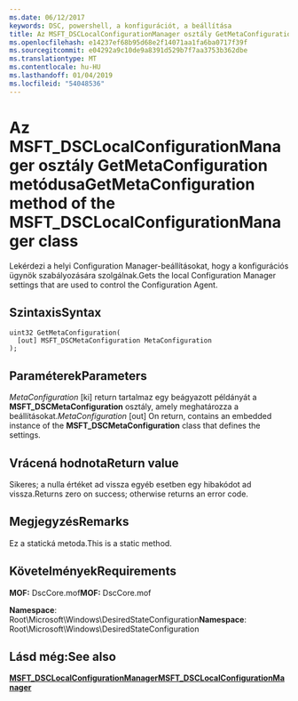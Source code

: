 ```yaml
---
ms.date: 06/12/2017
keywords: DSC, powershell, a konfigurációt, a beállítása
title: Az MSFT_DSCLocalConfigurationManager osztály GetMetaConfiguration metódusa
ms.openlocfilehash: e14237ef68b95d68e2f14071aa1fa6ba0717f39f
ms.sourcegitcommit: e04292a9c10de9a8391d529b7f7aa3753b362dbe
ms.translationtype: MT
ms.contentlocale: hu-HU
ms.lasthandoff: 01/04/2019
ms.locfileid: "54048536"
---
```

# <a name="getmetaconfiguration-method-of-the-msftdsclocalconfigurationmanager-class"></a><span data-ttu-id="20187-103">Az MSFT_DSCLocalConfigurationManager osztály GetMetaConfiguration metódusa</span><span class="sxs-lookup"><span data-stu-id="20187-103">GetMetaConfiguration method of the MSFT_DSCLocalConfigurationManager class</span></span>

<span data-ttu-id="20187-104">Lekérdezi a helyi Configuration Manager-beállításokat, hogy a konfigurációs ügynök szabályozására szolgálnak.</span><span class="sxs-lookup"><span data-stu-id="20187-104">Gets the local Configuration Manager settings that are used to control the Configuration Agent.</span></span>

## <a name="syntax"></a><span data-ttu-id="20187-105">Szintaxis</span><span class="sxs-lookup"><span data-stu-id="20187-105">Syntax</span></span>

```mof
uint32 GetMetaConfiguration(
  [out] MSFT_DSCMetaConfiguration MetaConfiguration
);
```

## <a name="parameters"></a><span data-ttu-id="20187-106">Paraméterek</span><span class="sxs-lookup"><span data-stu-id="20187-106">Parameters</span></span>

<span data-ttu-id="20187-107">*MetaConfiguration* \[ki\] return tartalmaz egy beágyazott példányát a **MSFT_DSCMetaConfiguration** osztály, amely meghatározza a beállításokat.</span><span class="sxs-lookup"><span data-stu-id="20187-107">*MetaConfiguration* \[out\] On return, contains an embedded instance of the **MSFT_DSCMetaConfiguration** class that defines the settings.</span></span>

## <a name="return-value"></a><span data-ttu-id="20187-108">Vrácená hodnota</span><span class="sxs-lookup"><span data-stu-id="20187-108">Return value</span></span>

<span data-ttu-id="20187-109">Sikeres; a nulla értéket ad vissza egyéb esetben egy hibakódot ad vissza.</span><span class="sxs-lookup"><span data-stu-id="20187-109">Returns zero on success; otherwise returns an error code.</span></span>

## <a name="remarks"></a><span data-ttu-id="20187-110">Megjegyzés</span><span class="sxs-lookup"><span data-stu-id="20187-110">Remarks</span></span>

<span data-ttu-id="20187-111">Ez a statická metoda.</span><span class="sxs-lookup"><span data-stu-id="20187-111">This is a static method.</span></span>

## <a name="requirements"></a><span data-ttu-id="20187-112">Követelmények</span><span class="sxs-lookup"><span data-stu-id="20187-112">Requirements</span></span>

<span data-ttu-id="20187-113">**MOF:** DscCore.mof</span><span class="sxs-lookup"><span data-stu-id="20187-113">**MOF:** DscCore.mof</span></span>

<span data-ttu-id="20187-114">**Namespace**: Root\Microsoft\Windows\DesiredStateConfiguration</span><span class="sxs-lookup"><span data-stu-id="20187-114">**Namespace**: Root\Microsoft\Windows\DesiredStateConfiguration</span></span>

## <a name="see-also"></a><span data-ttu-id="20187-115">Lásd még:</span><span class="sxs-lookup"><span data-stu-id="20187-115">See also</span></span>

[<span data-ttu-id="20187-116">**MSFT_DSCLocalConfigurationManager**</span><span class="sxs-lookup"><span data-stu-id="20187-116">**MSFT_DSCLocalConfigurationManager**</span></span>](msft-dsclocalconfigurationmanager.md)
